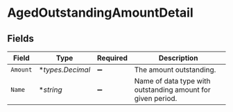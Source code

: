 # AgedOutstandingAmountDetail


## Fields

| Field                                                       | Type                                                        | Required                                                    | Description                                                 |
| ----------------------------------------------------------- | ----------------------------------------------------------- | ----------------------------------------------------------- | ----------------------------------------------------------- |
| `Amount`                                                    | **types.Decimal*                                            | :heavy_minus_sign:                                          | The amount outstanding.                                     |
| `Name`                                                      | **string*                                                   | :heavy_minus_sign:                                          | Name of data type with outstanding amount for given period. |